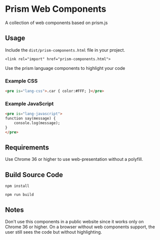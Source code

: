 Prism Web Components
========

A collection of web components based on prism.js

## Usage

Include the `dist/prism-components.html` file in your project.

    <link rel="import" href="prism-components.html">

Use the prism language components to highlight your code

### Example CSS

```html
<pre is="lang-css">.car { color:#FFF; }</pre>
```
### Example JavaScript

```html
<pre is="lang-javascript">
function say(message) {
    console.log(message);
}
</pre>
```

## Requirements
Use Chrome 36 or higher to use web-presentation without a polyfill.

## Build Source Code

    npm install
    
    npm run build

## Notes
Don't use this components in a public website since it works only on Chrome 36 or higher. On a browser without web components support, the user still sees the code but without highlighting.